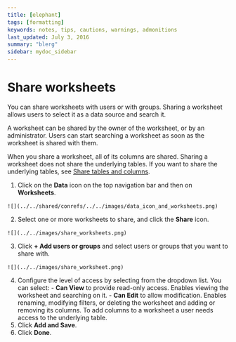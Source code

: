 ```yaml
---
title: [elephant]
tags: [formatting]
keywords: notes, tips, cautions, warnings, admonitions
last_updated: July 3, 2016
summary: "blerg"
sidebar: mydoc_sidebar
---
```

# Share worksheets

You can share worksheets with users or with groups. Sharing a worksheet allows users to select it as a data source and search it.

A worksheet can be shared by the owner of the worksheet, or by an administrator. Users can start searching a worksheet as soon as the worksheet is shared with them.

When you share a worksheet, all of its columns are shared. Sharing a worksheet does not share the underlying tables. If you want to share the underlying tables, see [Share tables and columns](share_source_tables.html#).

1.   Click on the **Data** icon on the top navigation bar and then on **Worksheets**. 

    ![](../../shared/conrefs/../../images/data_icon_and_worksheets.png)

2.   Select one or more worksheets to share, and click the **Share** icon. 

    ![](../../images/share_worksheets.png)

3.   Click **+ Add users or groups** and select users or groups that you want to share with. 

    ![](../../images/share_worksheet.png)

4.   Configure the level of access by selecting from the dropdown list. You can select: 
    -   **Can View** to provide read-only access. Enables viewing the worksheet and searching on it.
    -   **Can Edit** to allow modification. Enables renaming, modifying filters, or deleting the worksheet and adding or removing its columns. To add columns to a worksheet a user needs access to the underlying table.
5.   Click **Add and Save**. 
6.   Click **Done**. 

